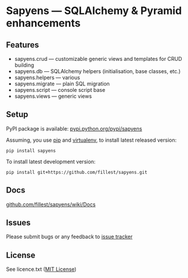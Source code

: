 # Sapyens — SQLAlchemy & Pyramid enhancements

## Features
* sapyens.crud — customizable generic views and templates for CRUD building
* sapyens.db — SQLAlchemy helpers (initialisation, base classes, etc.)
* sapyens.helpers — various
* sapyens.migrate — plain SQL migration
* sapyens.script — console script base
* sapyens.views — generic views

## Setup
PyPI package is available: [pypi.python.org/pypi/sapyens](http://pypi.python.org/pypi/sapyens)

Assuming, you use [pip](http://www.pip-installer.org/) and [virtualenv](http://www.virtualenv.org/), to install latest released version:

    pip install sapyens

To install latest development version:

    pip install git+https://github.com/fillest/sapyens.git

## Docs
[github.com/fillest/sapyens/wiki/Docs](https://github.com/fillest/sapyens/wiki/Docs)

## Issues
Please submit bugs or any feedback to [issue tracker](https://github.com/fillest/sapyens/issues)

## License
See licence.txt ([MIT License](http://www.opensource.org/licenses/mit-license.php))
